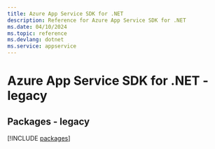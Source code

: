 ```yaml
---
title: Azure App Service SDK for .NET
description: Reference for Azure App Service SDK for .NET
ms.date: 04/10/2024
ms.topic: reference
ms.devlang: dotnet
ms.service: appservice
---
```

# Azure App Service SDK for .NET - legacy
## Packages - legacy
[!INCLUDE [packages](app-service-index.md)]